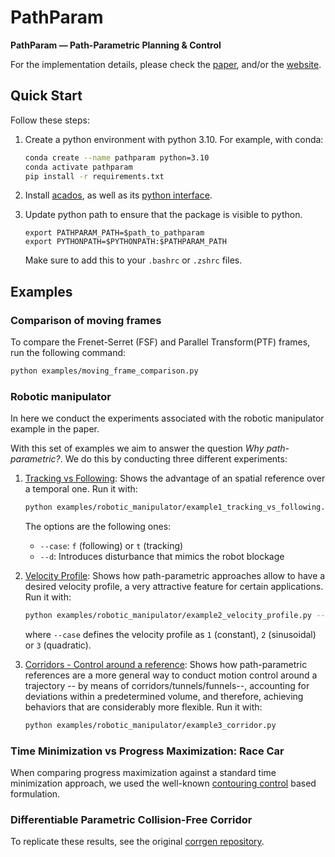 # PathParam
**PathParam — Path-Parametric Planning & Control**

For the implementation details, please check the [paper](https://arxiv.org/pdf/2410.04664), and/or the [website](https://PathParam.github.io/).
## Quick Start
Follow these steps:

1. Create a python environment with python 3.10. For example, with conda:
    ```bash
    conda create --name pathparam python=3.10
    conda activate pathparam
    pip install -r requirements.txt
    ```

2. Install [acados](https://docs.acados.org/installation/), as well as its [python interface](https://docs.acados.org/python_interface/index.html#). 

3. Update python path to ensure that the package is visible to python.
    ```
    export PATHPARAM_PATH=$path_to_pathparam
    export PYTHONPATH=$PYTHONPATH:$PATHPARAM_PATH
    ```
    Make sure to add this to your `.bashrc` or `.zshrc` files.

## Examples
### Comparison of moving frames
To compare the Frenet-Serret (FSF) and Parallel Transform(PTF) frames, run the following command:
```bash
python examples/moving_frame_comparison.py
```

### Robotic manipulator
In here we conduct the experiments associated with the robotic manipulator example in the paper. 

With this set of examples we aim to answer the question *Why path-parametric?*. We do this by conducting three different experiments:

1. [Tracking vs Following](examples/robotic_manipulator/example1_tracking_vs_following.py): Shows the advantage of an spatial reference over a temporal one. Run it with:
    ```bash
    python examples/robotic_manipulator/example1_tracking_vs_following.py --case f --d
    ```  
    The options are the following ones:
    - `--case`: `f` (following) or `t` (tracking)
    - `--d`: Introduces disturbance that mimics the robot blockage

2. [Velocity Profile](examples/robotic_manipulator/example2_velocity_profile.py): Shows how path-parametric approaches allow to have a desired velocity profile, a very attractive feature for certain applications. Run it with:
    ```bash
    python examples/robotic_manipulator/example2_velocity_profile.py --case 2
    ```  
    where `--case` defines the velocity profile as `1` (constant), `2` (sinusoidal) or `3` (quadratic).

3. [Corridors - Control around a reference](examples/robotic_manipulator/example3_corridor.py): Shows how path-parametric references are a more general way to conduct motion control around a trajectory -- by means of corridors/tunnels/funnels--, accounting for deviations within a predetermined volume, and therefore, achieving behaviors that are considerably more flexible. Run it with:
    ```bash
    python examples/robotic_manipulator/example3_corridor.py
    ```  


### Time Minimization vs Progress Maximization: Race Car
When comparing progress maximization against a standard time minimization approach, we used the well-known [contouring control](https://github.com/alexliniger/MPCC) based formulation.

### Differentiable Parametric Collision-Free Corridor
To replicate these results, see the original [corrgen repository](https://github.com/jonarriza96/corrgen).